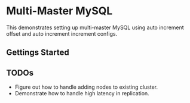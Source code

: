 # Multi-Master MySQL

This demonstrates setting up multi-master MySQL using auto increment offset and auto increment increment configs.

## Gettings Started


## TODOs

* Figure out how to handle adding nodes to existing cluster.
* Demonstrate how to handle high latency in replication.
